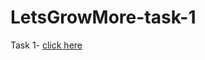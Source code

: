 # LetsGrowMore-task-1

Task 1- [click here](https://raeshmisuresh.github.io/LetsGrowMore-task-1/Task1)
